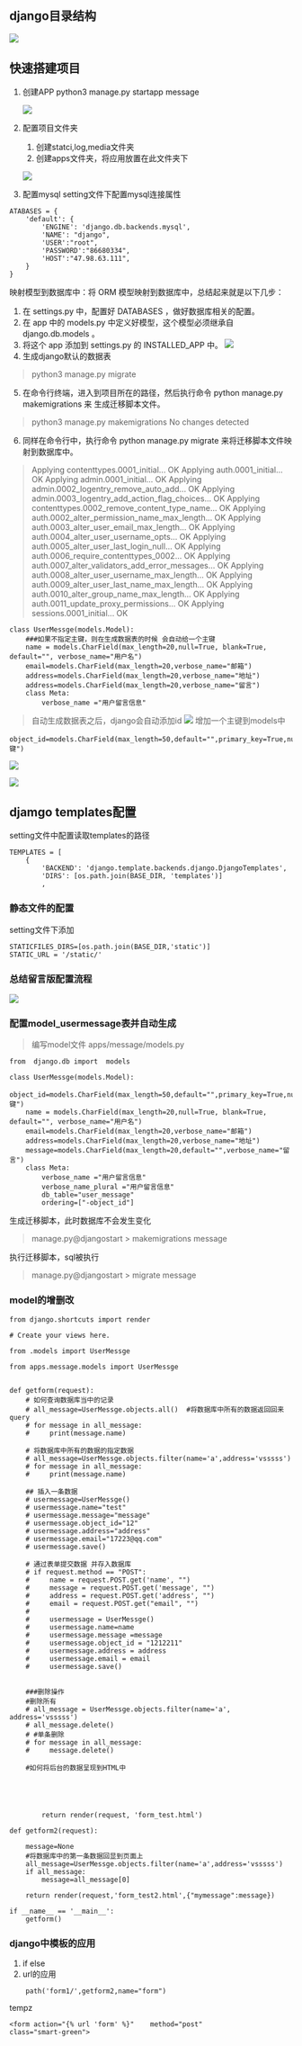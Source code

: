 ## django目录结构
![](./res/回顾留言板/项目初始化.png)




## 快速搭建项目
1. 创建APP
   python3 manage.py startapp message

   ![](./res/回顾留言板/messageM目录结构.png)
2. 配置项目文件夹
   1. 创建statci,log,media文件夹
   2. 创建apps文件夹，将应用放置在此文件夹下

   ![](./res/回顾留言板/配置项目.png) 


3. 配置mysql
setting文件下配置mysql连接属性
```
ATABASES = {
    'default': {
        'ENGINE': 'django.db.backends.mysql',
        'NAME': "django",
        'USER':"root",
        'PASSWORD':"86680334",
        'HOST':"47.98.63.111",
    }
}

```
映射模型到数据库中：将 ORM 模型映射到数据库中，总结起来就是以下几步：
1. 在 settings.py 中，配置好 DATABASES ，做好数据库相关的配置。
2. 在 app 中的 models.py 中定义好模型，这个模型必须继承自 django.db.models 。
3. 将这个 app 添加到 settings.py 的 INSTALLED_APP 中。
 ![](./res/回顾留言板/apps.png) 
4. 生成django默认的数据表
>python3 manage.py migrate
5. 在命令行终端，进入到项目所在的路径，然后执行命令 python manage.py makemigrations 来
生成迁移脚本文件。
>python3 manage.py makemigrations
>No changes detected
6. 同样在命令行中，执行命令 python manage.py migrate 来将迁移脚本文件映射到数据库中。
>Applying contenttypes.0001_initial... OK
  Applying auth.0001_initial... OK
  Applying admin.0001_initial... OK
  Applying admin.0002_logentry_remove_auto_add... OK
  Applying admin.0003_logentry_add_action_flag_choices... OK
  Applying contenttypes.0002_remove_content_type_name... OK
  Applying auth.0002_alter_permission_name_max_length... OK
  Applying auth.0003_alter_user_email_max_length... OK
  Applying auth.0004_alter_user_username_opts... OK
  Applying auth.0005_alter_user_last_login_null... OK
  Applying auth.0006_require_contenttypes_0002... OK
  Applying auth.0007_alter_validators_add_error_messages... OK
  Applying auth.0008_alter_user_username_max_length... OK
  Applying auth.0009_alter_user_last_name_max_length... OK
  Applying auth.0010_alter_group_name_max_length... OK
  Applying auth.0011_update_proxy_permissions... OK
  Applying sessions.0001_initial... OK

```
class UserMessge(models.Model):
    ###如果不指定主键，则在生成数据表的时候 会自动给一个主键
    name = models.CharField(max_length=20,null=True, blank=True,  default="", verbose_name="用户名")
    email=models.CharField(max_length=20,verbose_name="邮箱")
    address=models.CharField(max_length=20,verbose_name="地址")
    address=models.CharField(max_length=20,verbose_name="留言") 
    class Meta:
        verbose_name ="用户留言信息"

```
>自动生成数据表之后，django会自动添加id
![](./res/默认生成数据库表.png)
增加一个主键到models中
```
object_id=models.CharField(max_length=50,default="",primary_key=True,null=False,blank=False,verbose_name="主键")
```
![](./res/添加主键成功.png)


![](./res/完整的数据.png)





## djamgo  templates配置
setting文件中配置读取templates的路径
```
TEMPLATES = [
    {
        'BACKEND': 'django.template.backends.django.DjangoTemplates',
        'DIRS': [os.path.join(BASE_DIR, 'templates')]
        ,
```

### 静态文件的配置
setting文件下添加
```
STATICFILES_DIRS=[os.path.join(BASE_DIR,'static')]
STATIC_URL = '/static/'
```

### 总结留言版配置流程

 ![](./res/回顾留言板/项目配置流程.png) 


### 配置model_usermessage表并自动生成

>编写model文件 apps/message/models.py
```
from  django.db import  models

class UserMessge(models.Model):
    object_id=models.CharField(max_length=50,default="",primary_key=True,null=False,blank=False,verbose_name="主键")
    name = models.CharField(max_length=20,null=True, blank=True,  default="", verbose_name="用户名")
    email=models.CharField(max_length=20,verbose_name="邮箱")
    address=models.CharField(max_length=20,verbose_name="地址")
    message=models.CharField(max_length=20,default="",verbose_name="留言")
    class Meta:
        verbose_name ="用户留言信息"
        verbose_name_plural ="用户留言信息"
        db_table="user_message"
        ordering=["-object_id"]

```
生成迁移脚本，此时数据库不会发生变化
>manage.py@djangostart > makemigrations  message

执行迁移脚本，sql被执行
>manage.py@djangostart > migrate message

### model的增删改
```
from django.shortcuts import render

# Create your views here.

from .models import UserMessge

from apps.message.models import UserMessge


def getform(request):
    # 如何查询数据库当中的记录
    # all_message=UserMessge.objects.all()  #将数据库中所有的数据返回回来  query
    # for message in all_message:
    #     print(message.name)

    # 将数据库中所有的数据的指定数据
    # all_message=UserMessge.objects.filter(name='a',address='vsssss')
    # for message in all_message:
    #     print(message.name)

    ## 插入一条数据
    # usermessage=UserMessge()
    # usermessage.name="test"
    # usermessage.message="message"
    # usermessage.object_id="12"
    # usermessage.address="address"
    # usermessage.email="17223@qq.com"
    # usermessage.save()

    # 通过表单提交数据 并存入数据库
    # if request.method == "POST":
    #     name = request.POST.get('name', "")
    #     message = request.POST.get('message', "")
    #     address = request.POST.get('address', "")
    #     email = request.POST.get("email", "")
    #
    #     usermessage = UserMessge()
    #     usermessage.name=name
    #     usermessage.message =message
    #     usermessage.object_id = "1212211"
    #     usermessage.address = address
    #     usermessage.email = email
    #     usermessage.save()


    ###删除操作
    #删除所有
    # all_message = UserMessge.objects.filter(name='a', address='vsssss')
    # all_message.delete()
    # #单条删除
    # for message in all_message:
    #     message.delete()

    #如何将后台的数据呈现到HTML中





        return render(request, 'form_test.html')

def getform2(request):

    message=None
    #将数据库中的第一条数据回显到页面上
    all_message=UserMessge.objects.filter(name='a',address='vsssss')
    if all_message:
        message=all_message[0]

    return render(request,'form_test2.html',{"mymessage":message})

if __name__ == '__main__':
    getform()

```

### django中模板的应用
1. if else
2. url的应用
```
    path('form1/',getform2,name="form")
```

tempz
```
<form action="{% url 'form' %}"    method="post" 
class="smart-green">
```